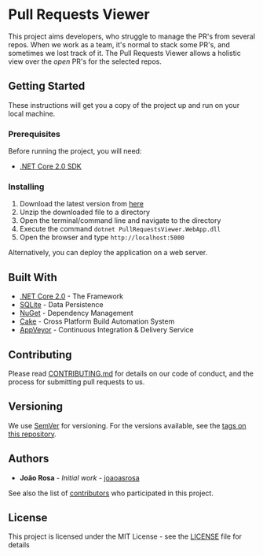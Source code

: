 # Pull Requests Viewer

This project aims developers, who struggle to manage the PR's from several repos. When we work as a team, it's normal to stack some PR's, and sometimes we lost track of it. The Pull Requests Viewer allows a holistic view over the *open* PR's for the selected repos.

## Getting Started

These instructions will get you a copy of the project up and run on your local machine.

### Prerequisites

Before running the project, you will need:

* [.NET Core 2.0 SDK][dotnet-sdk]

### Installing

1. Download the latest version from [here][latest-release]
2. Unzip the downloaded file to a directory
3. Open the terminal/command line and navigate to the directory
4. Execute the command `dotnet PullRequestsViewer.WebApp.dll`
5. Open the browser and type `http://localhost:5000`

Alternatively, you can deploy the application on a web server.

## Built With

* [.NET Core 2.0][dotnet] - The Framework 
* [SQLite][sqlite] - Data Persistence
* [NuGet][nuget] - Dependency Management
* [Cake][cake] - Cross Platform Build Automation System
* [AppVeyor][appveyor] - Continuous Integration & Delivery Service

## Contributing

Please read [CONTRIBUTING.md][contributing] for details on our code of conduct, and the process for submitting pull requests to us.

## Versioning

We use [SemVer][semver] for versioning. For the versions available, see the [tags on this repository][tags]. 

## Authors

* **João Rosa** - *Initial work* - [joaoasrosa][joaoasrosa]

See also the list of [contributors][contributors] who participated in this project.

## License

This project is licensed under the MIT License - see the [LICENSE][license] file for details

[dotnet-sdk]: https://www.microsoft.com/net/core/preview
[latest-release]: https://github.com/joaoasrosa/pullrequests-viewer/releases
[dotnet]: https://www.microsoft.com/net/
[sqlite]: https://www.sqlite.org/
[nuget]: https://www.nuget.org/
[cake]: http://cakebuild.net/
[appveyor]: https://www.appveyor.com/
[contributing]: https://github.com/joaoasrosa/pullrequests-viewer/CONTRIBUTING.md
[semver]: http://semver.org/
[tags]: https://github.com/joaoasrosa/pullrequests-viewer/tags
[joaoasrosa]: https://github.com/joaoasrosa
[contributors]: https://github.com/joaoasrosa/pullrequests-viewer/contributors
[license]: LICENSE
